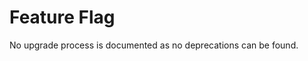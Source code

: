 <!-- NOTE: THIS FILE IS AUTOGENERATED. DO NOT EDIT BY HAND. -->
<!-- see templates/registry/markdown/attribute_namespace.md.j2 -->

# Feature Flag

No upgrade process is documented as no deprecations can be found.
